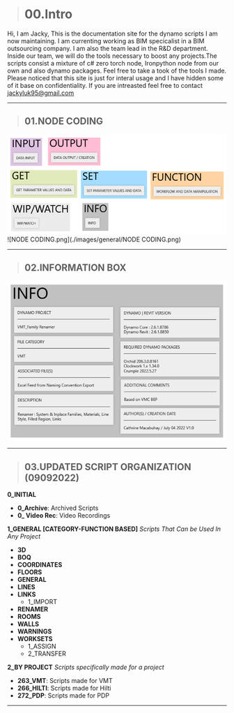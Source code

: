 > # **00.Intro**
Hi, I am Jacky, This is the documentation site for the dynamo scripts I am now maintaining. 
I am currenting working as BIM specicalist in a BIM outsourcing company.
I am also the team lead in the R&D department. Inside our team, we will do the tools necessary to boost any projects.The scripts consist a mixture of c# zero torch node, Ironpython node from our own and also dynamo packages. Feel free to take a took of the tools I made.
Please noticed that this site is just for interal usage and I have hidden some of it base on confidentiality. If you are intreasted feel free to contact jackyluk95@gmail.com

----------------------------------------------------------------------


> ## **01.NODE CODING**
<img src="./images/general/NODE CODING.png">
![NODE CODING.png](./images/general/NODE CODING.png)

-----------------------------------------------------------------------

> ## **02.INFORMATION BOX**

<img src="./images/general/INFO BOX.png">

-----------------------------------------------------------------------

> ## **03.UPDATED SCRIPT ORGANIZATION (09092022)**

**0_INITIAL**

- **0_Archive**: Archived Scripts
- **0_ Video Rec**: Video Recordings

**1_GENERAL [CATEGORY-FUNCTION BASED]**
*Scripts That Can be Used In Any Project*

- **3D**
- **BOQ**
- **COORDINATES**
- **FLOORS**
- **GENERAL**
- **LINES**
- **LINKS**
    - 1_IMPORT
- **RENAMER**
- **ROOMS**
- **WALLS**
- **WARNINGS**
- **WORKSETS**
    - 1_ASSIGN
    - 2_TRANSFER

**2_BY PROJECT** 
*Scripts specifically made for a project* 

- **263_VMT**: Scripts made for VMT
- **266_HILTI**: Scripts made for Hilti
- **272_PDP**: Scripts made for PDP 
-----------------------------------------------------------------------